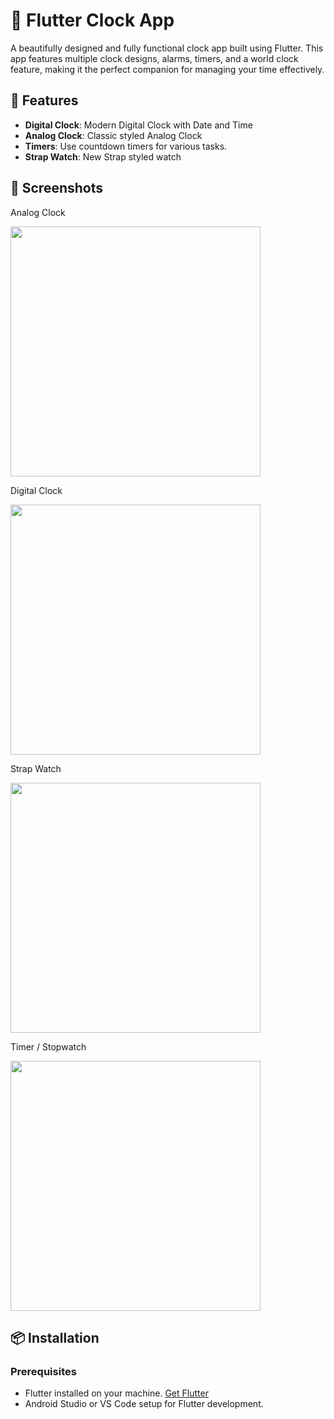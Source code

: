 # 📅 Flutter Clock App

A beautifully designed and fully functional clock app built using Flutter. This app features multiple clock designs, alarms, timers, and a world clock feature, making it the perfect companion for managing your time effectively.

## 🚀 Features

- **Digital Clock**: Modern Digital Clock with Date and Time
- **Analog Clock**: Classic styled Analog Clock
- **Timers**: Use countdown timers for various tasks.
- **Strap Watch**: New Strap styled watch

## 📸 Screenshots

Analog Clock

<img src = "https://github.com/kunal-gangani/Time_Wave_Clock_App/assets/150250846/5c757872-dcd2-4ee7-a938-e3538b23b3d8" height = "400em">

Digital Clock

<img src = "https://github.com/kunal-gangani/Time_Wave_Clock_App/assets/150250846/a821bdd9-aa9e-4246-a7f7-6a89208f42dd" height = "400em">

Strap Watch

<img src = "https://github.com/kunal-gangani/Time_Wave_Clock_App/assets/150250846/87981439-63db-4130-8b83-2c9a3116de26" height = "400em">

Timer / Stopwatch

<img src = "https://github.com/kunal-gangani/Time_Wave_Clock_App/assets/150250846/c8af3b37-75d5-4786-ac8b-9bca6b5dcc95" height = "400em">



## 📦 Installation

### Prerequisites

- Flutter installed on your machine. [Get Flutter](https://flutter.dev/docs/get-started/install)
- Android Studio or VS Code setup for Flutter development.

